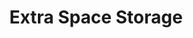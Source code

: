 ---
title: "Extra Space Storage"
url: /aurora/extra-space-storage-east-40th-avenue-10/
shop: storage rental
---
